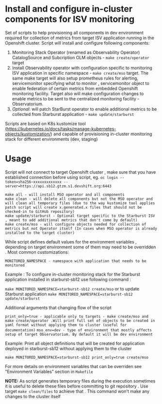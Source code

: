 # Install and configure in-cluster components for ISV monitoring

Set of scripts to help provisioning all components in dev environment required for collection of metrics from target ISV application running in the Openshift cluster. Script will install and configure following components:

1. Monitoring Stack Operator (renamed as Observability Operator) CatalogSource and Subcription OLM objects -   `make create/operator` target
2. Install Observability operator  with configuration specific to monitoring ISV application in specific namespace  - `make create/mso` target. The same make target will also setup prometheus rules for alerting, servicemonitor specifying what to monitor , servicemonitor object to enable federation of certain metrics from embedded Openshift monitoring facility.  Target also will make configuration changes to enable metrics to be sent to the centralized monitoring facility - Observatorium. 
3. *Optional*: will patch StarBurst operator to enable additional metrics to be collected  from Starburst application - `make update/starburst`

Scripts are based on K8s kustomize tool (https://kubernetes.io/docs/tasks/manage-kubernetes-objects/kustomization/) and capable of provisioning in-cluster monitoring stack for different environments (dev, staging)

# Usage

Script will not connect to target Openshift cluster , make sure that you have established connection before using script, eg.
`oc login --token=sha256~xxxxxxxxxxxxx --server=https://api.sb12.gtzm.s1.devshift.org:6443`

```
make all - will install MSO operator and all components
make clean - will delete all components but not the MSO operator and will clean all temporary files (due to the way kustomize tool applies patch script will create x.generated.x files that should not be checked-in to GitHub repository)
make update/starburst - Optional target specific to the Starburst ISV , meant to add additional metrics that don't come by default)
make create/mso - will configure objects needed for collection of metrics but not Operator itself (In cases when MSO operator is already installed to the target cluster)
```
While script defines default values for the environment variables , depending on target environment some of them may need to be overridden . Most common customizations: 

`MONITORED_NAMESPACE - namespace with application that needs to be monitored`

Example : To configure in-cluster monitoring stack for the Starburst application installed in starburst-sb12 use following command : 

`make MONITORED_NAMESPACE=starburst-sb12 create/mso`
or to update Starburst application 
`make MONITORED_NAMESPACE=starburst-sb12 update/starburst`

Additional arguments that changing flow of the script 

`print_only=true - applicable only to targets - make create/mso and make create/operator .Will print full set of objects to be created in yaml format without applying them to cluster (useful for  documentation)`
`mso_env=dev - type of environment that mostly affects setup of target Observatorium. By default it will be dev environment`

Example: 
Print all object definitions that will be created for application deployed in starburst-sb12 without applying them to the cluster

`make MONITORED_NAMESPACE=starburst-sb12 print_only=true create/mso`

For more details on environment variables that can be overriden see "Environment Variables" section in `Makefile`

**NOTE:** As script generates temporary files during the execution sometimes it is useful to delete these files before committing to git repository . Use target `make clean/files`  to achieve that . This command won't make any changes to the cluster itself 
